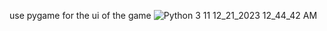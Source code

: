 use pygame for the ui of the game
![Python 3 11 12_21_2023 12_44_42 AM](https://github.com/milkafasikag/simple-python-games/assets/119007476/e05adc1b-88fc-4cc6-9250-846a4322384f)
